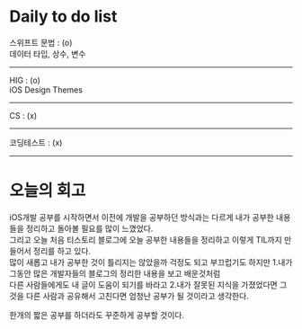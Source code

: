 # Daily to do list
스위프트 문법 : (o)   
데이터 타입, 상수, 변수   
- - -
HIG : (o)   
iOS Design Themes   
- - -
CS : (x)   
- - -
코딩테스트 : (x)   

- - -
# 오늘의 회고
iOS개발 공부를 시작하면서 이전에 개발을 공부하던 방식과는 다르게 내가 공부한 내용들을 정리하고 돌아볼 필요를 많이 느꼈었다.   
그리고 오늘 처음 티스토리 블로그에 오늘 공부한 내용들을 정리하고 이렇게 TIL까지 만들어서 정리를 하고 있다.   
많이 새롭고 내가 공부한 것이 틀리지는 않았을까 걱정도 되고 부끄럽기도 하지만 1.내가 그동안 많은 개발자들의 블로그의 정리한 내용을 보고 배운것처럼   
다른 사람들에게도 내 글이 도움이 되기를 바라고 2.내가 잘못된 지식을 가졌었다면 그것을 다른 사람과 공유해서 고친다면 엄청난 공부가 될 것이라고 생각한다.   

한개의 짧은 공부를 하더라도 꾸준하게 공부할 것이다.   
